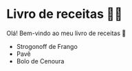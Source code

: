 # Livro de receitas :woman_cook:

Olá! Bem-vindo ao meu livro de receitas :wave:

- Strogonoff de Frango
- Pavê
- Bolo de Cenoura
